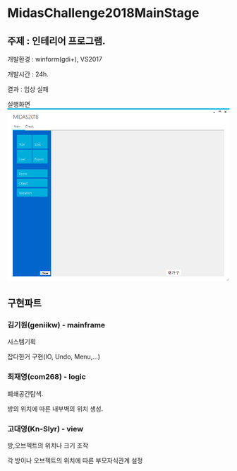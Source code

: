 # MidasChallenge2018MainStage

## 주제 : 인테리어 프로그램.

개발환경 : winform(gdi+), VS2017

개발시간 : 24h.

결과 : 입상 실패

실행화면
![예시](UML1.gif)

## 구현파트

### 김기원(geniikw) - mainframe 

  시스템기획

  잡다한거 구현(IO, Undo, Menu,...)
    
### 최재영(com268) - logic

  폐쇄공간탐색.
  
  방의 위치에 따른 내부벽의 위치 생성.
  
### 고대영(Kn-Slyr) - view

  방,오브젝트의 위치나 크기 조작
  
  각 방이나 오브젝트의 위치에 따른 부모자식관계 설정
 
 
 
